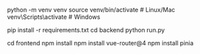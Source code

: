 python -m venv venv
source venv/bin/activate  # Linux/Mac
venv\Scripts\activate     # Windows

pip install -r requirements.txt
cd backend
python run.py


cd frontend
npm install
npm install vue-router@4
npm install pinia
